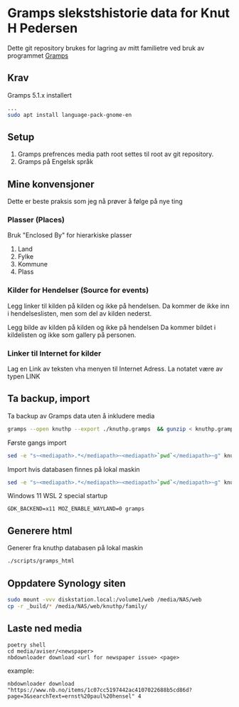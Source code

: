 # Gramps slekstshistorie data for Knut H Pedersen
Dette git repository brukes for lagring av mitt familietre ved bruk av programmet [Gramps](https://github.com/gramps-project/gramps)

## Krav
Gramps 5.1.x installert

```bash
...
sudo apt install language-pack-gnome-en
```

## Setup
1. Gramps prefrences media path root settes til root av git repository.
1. Gramps på Engelsk språk

## Mine konvensjoner
Dette er beste praksis som jeg nå prøver å følge på nye ting
### Plasser (Places)
Bruk "Enclosed By" for hierarkiske plasser
1. Land
2. Fylke
3. Kommune
4. Plass

### Kilder for Hendelser (Source for events)
Legg linker til kilden på kilden og ikke på hendelsen.
Da kommer de ikke inn i hendelseslisten, men som del av kilden nederst.


Legg bilde av kilden på kilden og ikke på hendelsen
Da kommer bildet i kildelisten og ikke som gallery på personen.


### Linker til Internet for kilder
Lag en Link av teksten vha menyen til Internet Adress. La notatet være av typen LINK

## Ta backup, import
Ta backup av Gramps data uten å inkludere media
```bash
gramps --open knuthp --export ./knuthp.gramps  && gunzip < knuthp.gramps > knuthp.xml
```

Første gangs import
```bash
sed -e "s~<mediapath>.*</mediapath>~<mediapath>`pwd`</mediapath>~g" knuthp.xml | gzip > knuthp.gramps && gramps --create=knuthp --import=./knuthp.gramps && gramps --create=knuthp --import=./knuthp.gramps
```

Import hvis databasen finnes på lokal maskin
```bash
sed -e "s~<mediapath>.*</mediapath>~<mediapath>`pwd`</mediapath>~g" knuthp.xml| gzip > knuthp.gramps && gramps --import=./knuthp.gramps && gramps --import=./knuthp.gramps
```

Windows 11 WSL 2 special startup
```
GDK_BACKEND=x11 MOZ_ENABLE_WAYLAND=0 gramps
```

## Generere html
Generer fra knuthp databasen på lokal maskin
```bash
./scripts/gramps_html
```


## Oppdatere Synology siten
```bash
sudo mount -vvv diskstation.local:/volume1/web /media/NAS/web
cp -r _build/* /media/NAS/web/knuthp/family/
```


## Laste ned media
```
poetry shell
cd media/aviser/<newspaper>
nbdownloader download <url for newspaper issue> <page>
```

example:
```
nbdownloader download "https://www.nb.no/items/1c07cc5197442ac4107022688b5cd86d?page=3&searchText=ernst%20paul%20hensel" 4
```